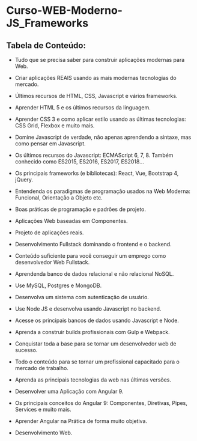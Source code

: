 # Curso-WEB-Moderno-JS_Frameworks
<h2>Tabela de Conteúdo:</h2>

- Tudo que se precisa saber para construir aplicações modernas para Web.

- Criar aplicações REAIS usando as mais modernas tecnologias do mercado.

- Últimos recursos de HTML, CSS, Javascript e vários frameworks.

- Aprender HTML 5 e os últimos recursos da linguagem.

- Aprender CSS 3 e como aplicar estilo usando as últimas tecnologias: CSS Grid, Flexbox e muito mais.

- Domine Javascript de verdade, não apenas aprendendo a sintaxe, mas como pensar em Javascript.

- Os últimos recursos do Javascript: ECMAScript 6, 7, 8. Também conhecido como ES2015, ES2016, ES2017, ES2018...

- Os principais frameworks (e bibliotecas): React, Vue, Bootstrap 4, jQuery.

- Entendenda os paradigmas de programação usados na Web Moderna: Funcional, Orientação a Objeto etc.

- Boas práticas de programação e padrões de projeto.

- Aplicações Web baseadas em Componentes.

- Projeto de aplicações reais.

- Desenvolvimento Fullstack dominando o frontend e o backend.

- Conteúdo suficiente para você conseguir um emprego como desenvolvedor Web Fullstack.

- Aprendenda banco de dados relacional e não relacional NoSQL.

- Use MySQL, Postgres e MongoDB.

- Desenvolva um sistema com autenticação de usuário.

- Use Node JS e desenvolva usando Javascript no backend.

- Acesse os principais bancos de dados usando Javascript e Node.

- Aprenda a construir builds profissionais com Gulp e Webpack.

- Conquistar toda a base para se tornar um desenvolvedor web de sucesso.

- Todo o conteúdo para se tornar um profissional capacitado para o mercado de trabalho.

- Aprenda as principais tecnologias da web nas últimas versões.

- Desenvolver uma Aplicação com Angular 9.

- Os principais conceitos do Angular 9: Componentes, Diretivas, Pipes, Services e muito mais.

- Aprender Angular na Prática de forma muito objetiva.

- Desenvolvimento Web.
